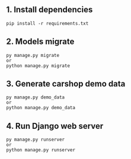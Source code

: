 ## 1. Install dependencies
```
pip install -r requirements.txt
```

## 2. Models migrate
```
py manage.py migrate
or
python manage.py migrate
```

## 3. Generate carshop demo data
```
py manage.py demo_data
or
python manage.py demo_data
```

## 4. Run Django web server
```
py manage.py runserver
or
python manage.py runserver
```